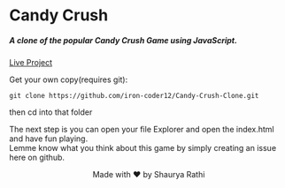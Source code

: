 # Candy Crush 
##### A clone of the popular Candy Crush Game using JavaScript.

<a href="https://iron-coder12.github.io/Candy-Crush-Clone/"> Live Project </a>

Get your own copy(requires git):

```
git clone https://github.com/iron-coder12/Candy-Crush-Clone.git
```
then cd into that folder

The next step is you can open your file Explorer and open the index.html and have fun playing.
<br />
Lemme know what you think about this game by simply creating an issue here on github.

<p align="center">
  Made with ❤ by Shaurya Rathi
</p>


